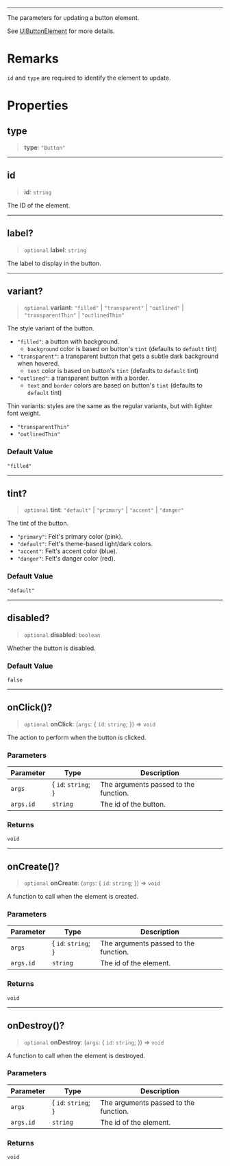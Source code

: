 ***

The parameters for updating a button element.

See [UIButtonElement](UIButtonElement.md) for more details.

# Remarks

`id` and `type` are required to identify the element to update.

# Properties

## type

> **type**: `"Button"`

***

## id

> **id**: `string`

The ID of the element.

***

## label?

> `optional` **label**: `string`

The label to display in the button.

***

## variant?

> `optional` **variant**: `"filled"` | `"transparent"` | `"outlined"` | `"transparentThin"` | `"outlinedThin"`

The style variant of the button.

* `"filled"`: a button with background.
  * `background` color is based on button's `tint` (defaults to `default` tint)
* `"transparent"`: a transparent button that gets a subtle dark background when hovered.
  * `text` color is based on button's `tint` (defaults to `default` tint)
* `"outlined"`: a transparent button with a border.
  * `text` and `border` colors are based on button's `tint` (defaults to `default` tint)

Thin variants: styles are the same as the regular variants, but with lighter font weight.

* `"transparentThin"`
* `"outlinedThin"`

### Default Value

`"filled"`

***

## tint?

> `optional` **tint**: `"default"` | `"primary"` | `"accent"` | `"danger"`

The tint of the button.

* `"primary"`: Felt's primary color (pink).
* `"default"`: Felt's theme-based light/dark colors.
* `"accent"`: Felt's accent color (blue).
* `"danger"`: Felt's danger color (red).

### Default Value

`"default"`

***

## disabled?

> `optional` **disabled**: `boolean`

Whether the button is disabled.

### Default Value

`false`

***

## onClick()?

> `optional` **onClick**: (`args`: \{ `id`: `string`; }) => `void`

The action to perform when the button is clicked.

### Parameters

| Parameter | Type                 | Description                           |
| --------- | -------------------- | ------------------------------------- |
| `args`    | \{ `id`: `string`; } | The arguments passed to the function. |
| `args.id` | `string`             | The id of the button.                 |

### Returns

`void`

***

## onCreate()?

> `optional` **onCreate**: (`args`: \{ `id`: `string`; }) => `void`

A function to call when the element is created.

### Parameters

| Parameter | Type                 | Description                           |
| --------- | -------------------- | ------------------------------------- |
| `args`    | \{ `id`: `string`; } | The arguments passed to the function. |
| `args.id` | `string`             | The id of the element.                |

### Returns

`void`

***

## onDestroy()?

> `optional` **onDestroy**: (`args`: \{ `id`: `string`; }) => `void`

A function to call when the element is destroyed.

### Parameters

| Parameter | Type                 | Description                           |
| --------- | -------------------- | ------------------------------------- |
| `args`    | \{ `id`: `string`; } | The arguments passed to the function. |
| `args.id` | `string`             | The id of the element.                |

### Returns

`void`
